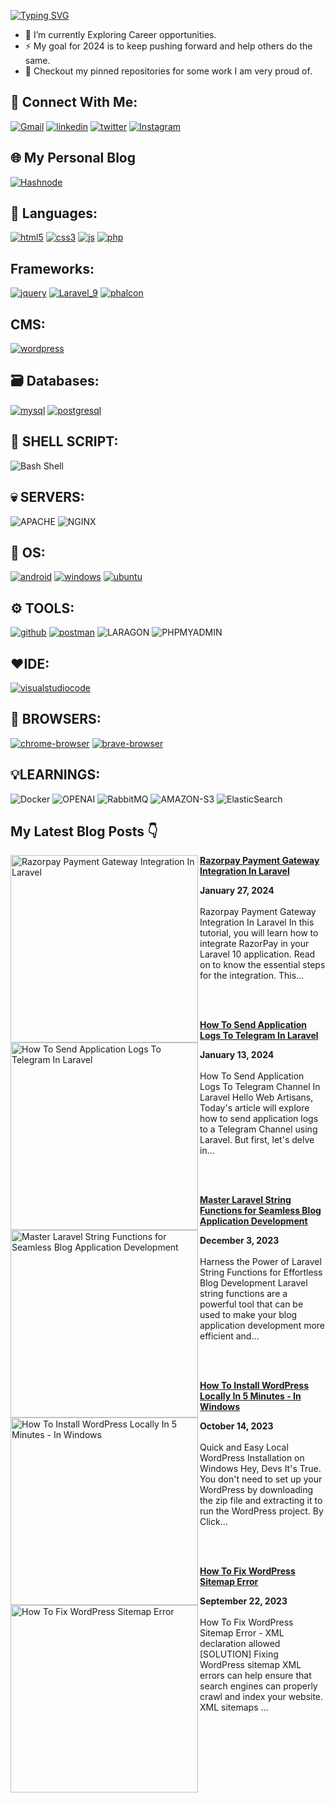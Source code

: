 [![Typing SVG](https://readme-typing-svg.herokuapp.com?lines=Hi+%F0%9F%91%8B%2C+I'm+Dhanasekaran+Ravichandran)](https://github.com/dhanar98/)


- 🌱 I’m currently Exploring Career opportunities.
- ⚡ My goal for 2024 is to keep pushing forward and help others do the same.
- 📌 Checkout my pinned repositories for some work I am very proud of.

## 📱 Connect With Me:
[![Gmail](https://img.shields.io/badge/gmail-F44336?style=for-the-badge&logo=gmail&logoColor=white)](mailto:dhanasekarravi98@gmail.com)
[![linkedin](https://img.shields.io/badge/linkedin-0A66C2?style=for-the-badge&logo=linkedin&logoColor=white)](https://www.linkedin.com/in/dhanar98/)
[![twitter](https://img.shields.io/badge/X-000000.svg?style=for-the-badge&logo=X&logoColor=white)](https://twitter.com/dhanar98)
[![Instagram](https://img.shields.io/badge/instagram-000?style=for-the-badge&logo=instagram&logoColor=ffd200)](https://www.instagram.com/laravel.tip.io/)

## 🌐 My Personal Blog
[![Hashnode](https://img.shields.io/badge/DHANAR98-2962FF?style=for-the-badge&logo=hashnode&logoColor=white)](https://dhanar98.hashnode.dev/)


## 🔖 Languages:
[![html5](https://img.shields.io/badge/html5-E34F26?style=for-the-badge&logo=html5&logoColor=white)](https://www.w3schools.com/html/)
[![css3](https://img.shields.io/badge/css3-1572B6?style=for-the-badge&logo=css3&logoColor=white)](https://www.w3schools.com/css/)
[![js](https://img.shields.io/badge/JavaScript-323330?style=for-the-badge&logo=javascript&logoColor=F7DF1E)](https://www.w3schools.com/js/)
[![php](https://img.shields.io/badge/PHP-777BB4?style=for-the-badge&logo=php&logoColor=white)](https://www.w3schools.com/php/)

## Frameworks:
[![jquery](https://img.shields.io/badge/jQuery-0769AD?style=for-the-badge&logo=jquery&logoColor=white)](https://jquery.com/)
[![Laravel_9](https://img.shields.io/badge/Laravel_9.0-FF2D20.svg?style=for-the-badge&logo=Laravel&logoColor=fff000)](https://laravel.com/docs/9.x)
[![phalcon](https://img.shields.io/badge/Phalcon-ffd200?style=for-the-badge&logo=falcon&logoColor=darkgreen)](https://phalcon.io/en-us)


## CMS:
[![wordpress](https://img.shields.io/badge/Wordpress-21759B?style=for-the-badge&logo=wordpress&logoColor=white)](https://wordpress.com/)

## 🗃️ Databases:
[![mysql](https://img.shields.io/badge/MySQL-f97b3b?style=for-the-badge&logo=mysql&logoColor=black)](https://www.w3schools.com/mysql/)
[![postgresql](https://img.shields.io/badge/PostgreSQL-316192?style=for-the-badge&logo=postgresql&logoColor=white)](https://www.postgresql.org/)

## 🧩 SHELL SCRIPT:
![Bash Shell](https://img.shields.io/badge/Shell_Script-121011?style=for-the-badge&logo=gnu-bash&logoColor=white)

## 💀 SERVERS:
![APACHE](https://img.shields.io/badge/Apache-D22128.svg?style=for-the-badge&logo=Apache&logoColor=white)
![NGINX](https://img.shields.io/badge/NGINX-009639.svg?style=for-the-badge&logo=NGINX&logoColor=white)

## 🧬 OS:
[![android](https://img.shields.io/badge/Android-3DDC84?style=for-the-badge&logo=android&logoColor=white)](https://www.android.com/)
[![windows](https://img.shields.io/badge/Windows%2011-0078D4.svg?style=for-the-badge&logo=Windows-11&logoColor=white)](https://www.microsoft.com/en-us/windows)
[![ubuntu](https://img.shields.io/badge/Ubuntu-E95420?style=for-the-badge&logo=ubuntu&logoColor=white)](https://ubuntu.com/)

## ⚙️ TOOLS:
[![github](https://img.shields.io/badge/Git-F05032.svg?style=for-the-badge&logo=Git&logoColor=white)](https://github.com/)
[![postman](https://img.shields.io/badge/Postman-FF6C37?style=for-the-badge&logo=Postman&logoColor=white)](https://www.postman.com/)
![LARAGON](https://img.shields.io/badge/Laragon-0E83CD.svg?style=for-the-badge&logo=Laragon&logoColor=white)
![PHPMYADMIN](https://img.shields.io/badge/phpMyAdmin-6C78AF.svg?style=for-the-badge&logo=phpMyAdmin&logoColor=white)

## ❤️IDE:
[![visualstudiocode](https://img.shields.io/badge/Visual_Studio_Code-0078D4?style=for-the-badge&logo=visual%20studio%20code&logoColor=white)](https://code.visualstudio.com/)

## 🔮 BROWSERS:
[![chrome-browser](https://img.shields.io/badge/Google_chrome-0AA24C?style=for-the-badge&logo=Google-chrome&logoColor=white)](https://www.google.com/chrome/)
[![brave-browser](https://img.shields.io/badge/Brave-FF2B2D?style=for-the-badge&logo=Brave&logoColor=white)](https://brave.com/download/)

## 💡LEARNINGS:
![Docker](https://img.shields.io/badge/Docker-2496ED.svg?style=for-the-badge&logo=Docker&logoColor=white)
![OPENAI](https://img.shields.io/badge/OpenAI-70ad9f.svg?style=for-the-badge&logo=OpenAI&logoColor=white)
![RabbitMQ](https://img.shields.io/badge/RabbitMQ-FF6600.svg?style=for-the-badge&logo=RabbitMQ&logoColor=white)
![AMAZON-S3](https://img.shields.io/badge/Amazon%20S3-569A31.svg?style=for-the-badge&logo=Amazon-S3&logoColor=white)
![ElasticSearch](https://img.shields.io/badge/Elastic_Search-005571?style=for-the-badge&logo=elasticsearch&logoColor=white)

## My Latest Blog Posts 👇

<!-- HASHNODE_BLOG:START -->
<p align="left"><a href="https://dhanar98.hashnode.dev/razorpay-payment-gateway-integration-in-laravel" title="Razorpay Payment Gateway Integration In Laravel"><img src="https://cdn.hashnode.com/res/hashnode/image/upload/v1706362102640/b758ea48-742f-4b6a-ab1b-945003d997af.png" alt="Razorpay Payment Gateway Integration In Laravel" width="300px" align="left" /></a><a href="https://dhanar98.hashnode.dev/razorpay-payment-gateway-integration-in-laravel" title="Razorpay Payment Gateway Integration In Laravel"><strong>Razorpay Payment Gateway Integration In Laravel</strong></a><div><strong>January 27, 2024</strong></div><br/>Razorpay Payment Gateway Integration In Laravel
In this tutorial, you will learn how to integrate RazorPay in your Laravel 10 application. Read on to know the essential steps for the integration. This...</p><br/><br/>

<p align="left"><a href="https://dhanar98.hashnode.dev/how-to-send-application-logs-to-telegram-in-laravel" title="How To Send Application Logs To Telegram In Laravel"><img src="https://cdn.hashnode.com/res/hashnode/image/upload/v1706500027093/a0a40c96-f701-4d40-b5a6-0c8b3f43e9b3.png" alt="How To Send Application Logs To Telegram In Laravel" width="300px" align="left" /></a><a href="https://dhanar98.hashnode.dev/how-to-send-application-logs-to-telegram-in-laravel" title="How To Send Application Logs To Telegram In Laravel"><strong>How To Send Application Logs To Telegram In Laravel</strong></a><div><strong>January 13, 2024</strong></div><br/>How To Send Application Logs To Telegram Channel In Laravel
Hello Web Artisans,
Today's article will explore how to send application logs to a Telegram Channel using Laravel. But first, let's delve in...</p><br/><br/>

<p align="left"><a href="https://dhanar98.hashnode.dev/master-laravel-string-functions-for-seamless-blog-application-development" title="Master Laravel String Functions for Seamless Blog Application Development"><img src="https://cdn.hashnode.com/res/hashnode/image/upload/v1706499439539/8eba239f-6fec-43e2-ab27-8c0e945591c3.png" alt="Master Laravel String Functions for Seamless Blog Application Development" width="300px" align="left" /></a><a href="https://dhanar98.hashnode.dev/master-laravel-string-functions-for-seamless-blog-application-development" title="Master Laravel String Functions for Seamless Blog Application Development"><strong>Master Laravel String Functions for Seamless Blog Application Development</strong></a><div><strong>December 3, 2023</strong></div><br/>Harness the Power of Laravel String Functions for Effortless Blog Development
Laravel string functions are a powerful tool that can be used to make your blog application development more efficient and...</p><br/><br/>

<p align="left"><a href="https://dhanar98.hashnode.dev/how-to-install-wordpress-locally-in-5-minutes-in-windows" title="How To Install WordPress Locally In 5 Minutes - In Windows"><img src="https://cdn.hashnode.com/res/hashnode/image/upload/v1706500765991/97405f1a-04ed-4cc6-9be0-9ed1a15114a0.png" alt="How To Install WordPress Locally In 5 Minutes - In Windows" width="300px" align="left" /></a><a href="https://dhanar98.hashnode.dev/how-to-install-wordpress-locally-in-5-minutes-in-windows" title="How To Install WordPress Locally In 5 Minutes - In Windows"><strong>How To Install WordPress Locally In 5 Minutes - In Windows</strong></a><div><strong>October 14, 2023</strong></div><br/>Quick and Easy Local WordPress Installation on Windows
Hey, Devs It's True. You don't need to set up your WordPress by downloading the zip file and extracting it to run the WordPress project. By Click...</p><br/><br/>

<p align="left"><a href="https://dhanar98.hashnode.dev/wordpress-sitemap-error-error-on-line-2-at-column-6-xml-declaration-allowed-fixed" title="How To Fix WordPress Sitemap Error"><img src="https://cdn.hashnode.com/res/hashnode/image/upload/v1706501391882/66b22c9c-aec3-43a4-b12e-7c02b156f05c.png" alt="How To Fix WordPress Sitemap Error" width="300px" align="left" /></a><a href="https://dhanar98.hashnode.dev/wordpress-sitemap-error-error-on-line-2-at-column-6-xml-declaration-allowed-fixed" title="How To Fix WordPress Sitemap Error"><strong>How To Fix WordPress Sitemap Error</strong></a><div><strong>September 22, 2023</strong></div><br/>How To Fix WordPress Sitemap Error - XML declaration allowed [SOLUTION]
Fixing WordPress sitemap XML errors can help ensure that search engines can properly crawl and index your website. XML sitemaps ...</p><br/><br/>


<!-- HASHNODE_BLOG:END -->

<!---
dhanar98/dhanar98 is a ✨ special ✨ repository because its `README.md` (this file) appears on your GitHub profile.
You can click the Preview link to take a look at your changes.
--->
